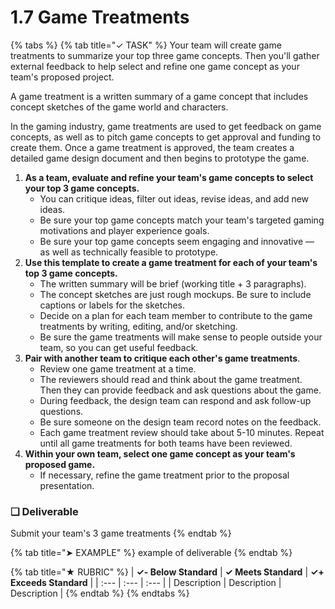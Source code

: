 # 1.7 Game Treatments

{% tabs %}
{% tab title="✓ TASK" %}
Your team will create game treatments to summarize your top three game concepts. Then you'll gather external feedback to help select and refine one game concept as your team's proposed project.

A game treatment is a written summary of a game concept that includes concept sketches of the game world and characters.

In the gaming industry, game treatments are used to get feedback on game concepts, as well as to pitch game concepts to get approval and funding to create them. Once a game treatment is approved, the team creates a detailed game design document and then begins to prototype the game.

1. **As a team, evaluate and refine your team's game concepts to select your top 3 game concepts.**
   * You can critique ideas, filter out ideas, revise ideas, and add new ideas.
   * Be sure your top game concepts match your team's targeted gaming motivations and player experience goals.
   * Be sure your top game concepts seem engaging and innovative — as well as technically feasible to prototype.
2. **Use this template to create a game treatment for each of your team's top 3 game concepts.**
   * The written summary will be brief \(working title + 3 paragraphs\).
   * The concept sketches are just rough mockups. Be sure to include captions or labels for the sketches.
   * Decide on a plan for each team member to contribute to the game treatments by writing, editing, and/or sketching.
   * Be sure the game treatments will make sense to people outside your team, so you can get useful feedback.
3. **Pair with another team to critique each other's game treatments**.
   * Review one game treatment at a time.
   * The reviewers should read and think about the game treatment. Then they can provide feedback and ask questions about the game.
   * During feedback, the design team can respond and ask follow-up questions.
   * Be sure someone on the design team record notes on the feedback.
   * Each game treatment review should take about 5-10 minutes. Repeat until all game treatments for both teams have been reviewed.
4. **Within your own team, select one game concept as your team's proposed game.**
   * If necessary, refine the game treatment prior to the proposal presentation.

### **❏ Deliverable**

Submit your team's 3 game treatments
{% endtab %}

{% tab title="➤ EXAMPLE" %}
example of deliverable
{% endtab %}

{% tab title="★ RUBRIC" %}
| **✓- Below Standard** | **✓ Meets Standard** | **✓+ Exceeds Standard** |
| :--- | :--- | :--- |
| Description | Description | Description |
{% endtab %}
{% endtabs %}

